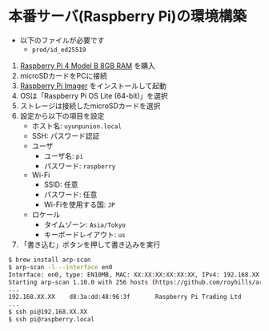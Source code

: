 # 本番サーバ(Raspberry Pi)の環境構築

- 以下のファイルが必要です
    - `prod/id_ed25519`

1. [Raspberry Pi 4 Model B 8GB RAM](https://www.raspberrypi.com/products/raspberry-pi-4-model-b/?variant=raspberry-pi-4-model-b-8gb) を購入
1. microSDカードをPCに接続
1. [Raspberry Pi Imager](https://www.raspberrypi.com/software/) をインストールして起動
1. OSは「Raspberry Pi OS Lite (64-bit)」を選択
1. ストレージは接続したmicroSDカードを選択
1. 設定から以下の項目を設定
    - ホスト名: `uyunpunion.local`
    - SSH: パスワード認証
    - ユーザ
        - ユーザ名: `pi`
        - パスワード: `raspberry`
    - Wi-Fi
        - SSID: 任意
        - パスワード: 任意
        - Wi-Fiを使用する国: `JP`
    - ロケール
        - タイムゾーン: `Asia/Tokyo`
        - キーボードレイアウト: `us`
1. 「書き込む」ボタンを押して書き込みを実行

```bash
$ brew install arp-scan
$ arp-scan -l --interface en0
Interface: en0, type: EN10MB, MAC: XX:XX:XX:XX:XX:XX, IPv4: 192.168.XX.XX
Starting arp-scan 1.10.0 with 256 hosts (https://github.com/royhills/arp-scan)
...
192.168.XX.XX    d8:3a:dd:48:96:3f       Raspberry Pi Trading Ltd
...
$ ssh pi@192.168.XX.XX
$ ssh pi@raspberry.local
```
